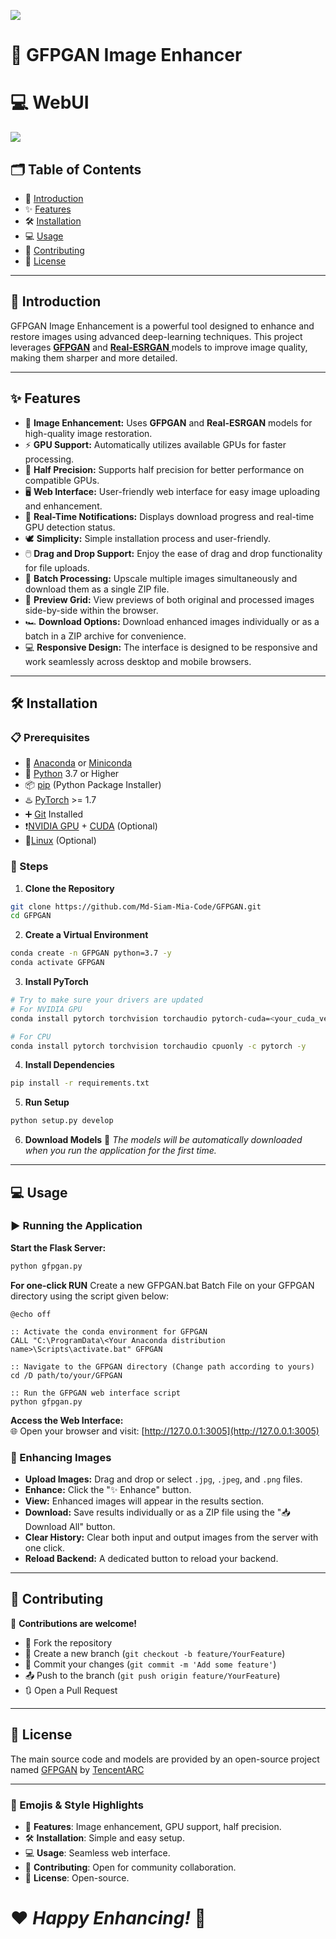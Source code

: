 <img src="https://github.com/Md-Siam-Mia-Code/GFPGAN/blob/main/assets/Banner.png"></img>
# 🌟 GFPGAN Image Enhancer
# 💻 WebUI
<img src="https://github.com/Md-Siam-Mia-Code/GFPGAN/blob/main/assets/GFPGAN.png"></img>

## 🗂 Table of Contents
- 📖 [Introduction](#-introduction)
- ✨ [Features](#-features)
- 🛠️ [Installation](#️-installation)
- 💻 [Usage](#-usage)
- 🤝 [Contributing](#-contributing)
- 📜 [License](#-license)

---

## 📖 Introduction
GFPGAN Image Enhancement is a powerful tool designed to enhance and restore images using advanced deep-learning techniques. This project leverages [**GFPGAN**](https://github.com/TencentARC/GFPGAN) and [**Real-ESRGAN** ](https://github.com/xinntao/Real-ESRGAN) models to improve image quality, making them sharper and more detailed.

---

## ✨ Features
- 🚀 **Image Enhancement:** Uses **GFPGAN** and **Real-ESRGAN** models for high-quality image restoration.
- ⚡ **GPU Support:** Automatically utilizes available GPUs for faster processing.
- 🧪 **Half Precision:** Supports half precision for better performance on compatible GPUs.
- 🖥️ **Web Interface:** User-friendly web interface for easy image uploading and enhancement.
- 📢 **Real-Time Notifications:** Displays download progress and real-time GPU detection status.
- 🕊️ **Simplicity:** Simple installation process and user-friendly.
- 🖱️ **Drag and Drop Support:** Enjoy the ease of drag and drop functionality for file uploads.
- 🚋 **Batch Processing:** Upscale multiple images simultaneously and download them as a single ZIP file.
- 🧱 **Preview Grid:** View previews of both original and processed images side-by-side within the browser.
- 🏎️ **Download Options:** Download enhanced images individually or as a batch in a ZIP archive for convenience.
- 💻 **Responsive Design:**  The interface is designed to be responsive and work seamlessly across desktop and mobile browsers.

---

## 🛠️ Installation
### 📋 Prerequisites
- 🐉 [Anaconda](https://www.anaconda.com/download) or [Miniconda](https://docs.conda.io/projects/conda/en/stable/user-guide/install/index.html)
- 🐍 [Python](https://www.python.org/) 3.7 or Higher
- 📦 [pip](https://pypi.org/project/pip/) (Python Package Installer)
- ♨️ [PyTorch](https://pytorch.org/) >= 1.7
- ➕ [Git](https://git-scm.com/) Installed
- ❗[NVIDIA GPU](https://www.nvidia.com/en-us/geforce/graphics-cards/) + [CUDA](https://developer.nvidia.com/cuda-downloads) (Optional)
- 🐧[Linux](https://www.linux.org/pages/download/) (Optional)

### 💾 Steps
1. **Clone the Repository**
```bash
git clone https://github.com/Md-Siam-Mia-Code/GFPGAN.git
cd GFPGAN
```

2. **Create a Virtual Environment**
```bash
conda create -n GFPGAN python=3.7 -y
conda activate GFPGAN
```
3. **Install PyTorch**
 ```bash
# Try to make sure your drivers are updated
# For NVIDIA GPU
conda install pytorch torchvision torchaudio pytorch-cuda=<your_cuda_version> -c pytorch -c nvidia -y

# For CPU
conda install pytorch torchvision torchaudio cpuonly -c pytorch -y
```

4. **Install Dependencies**
```bash
pip install -r requirements.txt
```

5. **Run Setup**
```bash
python setup.py develop
```
6. **Download Models**
   🚀 *The models will be automatically downloaded when you run the application for the first time.*

---

## 💻 Usage
### ▶️ Running the Application
**Start the Flask Server:**
```bash
python gfpgan.py
```

**For one-click RUN**
    Create a new GFPGAN.bat Batch File on your GFPGAN directory using the script given below:

    @echo off

    :: Activate the conda environment for GFPGAN
    CALL "C:\ProgramData\<Your Anaconda distribution name>\Scripts\activate.bat" GFPGAN

    :: Navigate to the GFPGAN directory (Change path according to yours)
    cd /D path/to/your/GFPGAN
    
    :: Run the GFPGAN web interface script
    python gfpgan.py

**Access the Web Interface:**  
🌐 Open your browser and visit: [http://127.0.0.1:3005](http://127.0.0.1:3005)

### 📸 Enhancing Images
- **Upload Images:** Drag and drop or select `.jpg`, `.jpeg`, and `.png` files.
- **Enhance:** Click the "✨ Enhance" button.
- **View:** Enhanced images will appear in the results section.
- **Download:** Save results individually or as a ZIP file using the "📥 Download All" button.
- **Clear History:** Clear both input and output images from the server with one click.
- **Reload Backend:** A dedicated button to reload your backend.

---

## 🤝 Contributing
🎉 **Contributions are welcome!** 
- 🌟 Fork the repository
- 📂 Create a new branch (`git checkout -b feature/YourFeature`)
- 📝 Commit your changes (`git commit -m 'Add some feature'`)
- 📤 Push to the branch (`git push origin feature/YourFeature`)
- 🔃 Open a Pull Request

---

## 📜 License
The main source code and models are provided by an open-source project named [GFPGAN](https://github.com/TencentARC/GFPGAN) by [TencentARC](https://github.com/TencentARC/GFPGAN)

---

### 🎨 Emojis & Style Highlights
- 🚀 **Features**: Image enhancement, GPU support, half precision.
- 🛠️ **Installation**: Simple and easy setup.
- 💻 **Usage**: Seamless web interface.
- 🤝 **Contributing**: Open for community collaboration.
- 📜 **License**: Open-source.

# ❤️ *Happy Enhancing!* 💯
